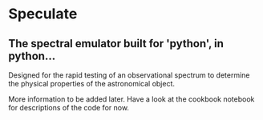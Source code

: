 # Speculate

## The spectral emulator built for 'python', in python...

Designed for the rapid testing of an observational spectrum to determine the physical properties of the astronomical object. 

More information to be added later. Have a look at the cookbook notebook for descriptions of the code for now.  
